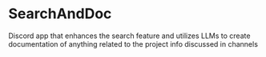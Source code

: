 # SearchAndDoc
Discord app that enhances the search feature and utilizes LLMs to create documentation of anything related to the project info discussed in channels
